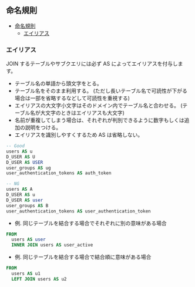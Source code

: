 ## 命名規則

<!-- TOC -->

- [命名規則](#命名規則)
  - [エイリアス](#エイリアス)

<!-- /TOC -->

### エイリアス

JOIN するテーブルやサブクエリには必ず AS によってエイリアスを付与します。

- テーブル名の単語から頭文字をとる。
- テーブル名をそのまま利用する。 (ただし長いテーブル名で可読性が下がる場合は一部を省略するなどして可読性を重視する)
- エイリアスの大文字小文字はそのドメイン内でテーブル名と合わせる。 (テーブル名が大文字のときはエイリアスも大文字)
- 名前が重複してしまう場合は、それぞれが判別できるように数字もしくは追加の説明をつける。
- エイリアスを識別しやすくするため AS は省略しない。

```sql
-- Good
users AS u
D_USER AS U
D_USER AS USER
user_groups AS ug
user_authentication_tokens AS auth_token

-- NG
users AS A
D_USER AS u
D_USER AS user
user_groups AS B
user_authentication_tokens AS user_authentication_token
```

- 例. 同じテーブルを結合する場合でそれぞれに別の意味がある場合

```sql
FROM
  users AS user
  INNER JOIN users AS user_active
```

- 例. 同じテーブルを結合する場合で結合順に意味がある場合

```sql
FROM
  users AS u1
  LEFT JOIN users AS u2
```
